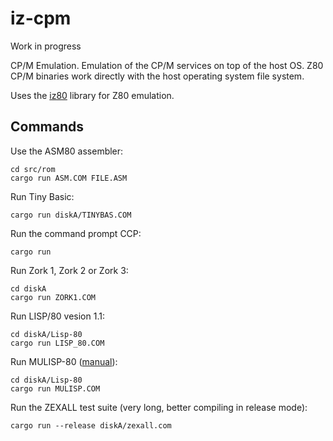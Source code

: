 # iz-cpm
Work in progress

CP/M Emulation. Emulation of the CP/M services on top of the host OS. Z80 CP/M binaries work directly with the host operating system file system.

Uses the [iz80](https://github.com/ivanizag/iz80) library for Z80 emulation.

## Commands

Use the ASM80 assembler:
```
cd src/rom
cargo run ASM.COM FILE.ASM
```

Run Tiny Basic:
```
cargo run diskA/TINYBAS.COM
```

Run the command prompt CCP:
```
cargo run
```

Run Zork 1, Zork 2 or Zork 3:
```
cd diskA
cargo run ZORK1.COM
```

Run LISP/80 vesion 1.1:
```
cd diskA/Lisp-80
cargo run LISP_80.COM
```

Run MULISP-80 ([manual](http://www.retroarchive.org/docs/mulisp_mustar.pdf)):
```
cd diskA/Lisp-80
cargo run MULISP.COM
```

Run the ZEXALL test suite (very long, better compiling in release mode):
```
cargo run --release diskA/zexall.com
```

